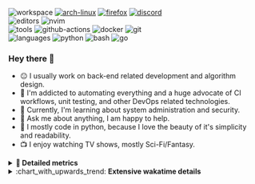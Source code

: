 ![workspace](https://img.shields.io/static/v1?label=&message=workspace:&color=555&style=flat-square)
[![arch-linux](https://img.shields.io/static/v1?logo=arch-linux&label=&message=Arch%20Linux&color=111&logoColor=AAA&style=flat-square)](https://archlinux.org)
[![firefox](https://img.shields.io/static/v1?logo=firefox-browser&label=&message=Firefox&color=111&logoColor=AAA&style=flat-square)](https://mozilla.org/en-US/firefox/)
[![discord](https://img.shields.io/static/v1?logo=discord&label=&message=Discord&color=111&logoColor=AAA&style=flat-square)](https://discord.gg/B8rf3xxgbJ)
<br>
![editors](https://img.shields.io/static/v1?label=&message=editors:&color=555&style=flat-square)
![nvim](https://img.shields.io/static/v1?logo=neovim&label=&message=NeoVim&color=111&logoColor=AAA&style=flat-square)
<br>
![tools](https://img.shields.io/static/v1?label=&message=tools:&color=555&style=flat-square)
![github-actions](https://img.shields.io/static/v1?logo=github-actions&label=&message=github%20actions&color=111&logoColor=AAA&style=flat-square)
![docker](https://img.shields.io/static/v1?logo=docker&label=&message=docker&color=111&logoColor=AAA&style=flat-square)
![git](https://img.shields.io/static/v1?logo=git&label=&message=git&color=111&logoColor=AAA&style=flat-square)
<br>
![languages](https://img.shields.io/static/v1?label=&message=languages:&color=555&style=flat-square)
![python](https://img.shields.io/static/v1?logo=python&label=&message=python&color=111&logoColor=AAA&style=flat-square&link=)
![bash](https://img.shields.io/static/v1?logo=gnu-bash&label=&message=bash&color=111&logoColor=AAA&style=flat-square)
![go](https://img.shields.io/static/v1?logo=rust&label=&message=rust&color=111&logoColor=AAA&style=flat-square)

<!-- Load profile visitor count, but don't display it, keep it as a private stat, no need to show off (888)-->
[](https://visitor-badge.glitch.me/badge?page_id=ItsDrike.ItsDrike)

### Hey there 👋

- :neutral_face: I usually work on back-end related development and algorithm design.
- :man: I'm addicted to automating everything and a huge advocate of CI workflows, unit testing, and other DevOps related technologies.
- :seedling: Currently, I'm learning about system administration and security.
- :speech_balloon: Ask me about anything, I am happy to help.
- :snake: I mostly code in python, because I love the beauty of it's simplicity and readability.
- :tv: I enjoy watching TV shows, mostly Sci-Fi/Fantasy.

<details>
 <summary> <b>📌 Detailed metrics</b></summary>
 
 <table>
  <tr>
    <th>🙋 Profile Details</th>
    <th>🧮 Repositories traffic</th>
  </tr>
  <tr>
   <td>
     <img alt="" width="400" src="https://github.com/ItsDrike/ItsDrike/blob/master/metrics/profile.svg">
   </td>
   <td>
     <img alt="" width="400" src="https://github.com/ItsDrike/ItsDrike/blob/master/metrics/repositories.svg">
   </td>
  </tr>
  <tr>
    <th>📅 Isometric commit calendar</th>
    <th>🈷️ Most used languages</th>
  </tr>
  <tr>
    <td align="center">
      <img alt="" width="400" src="https://github.com/ItsDrike/ItsDrike/blob/master/metrics/isocalendar.svg">
    </td>
    <td>
      <img alt="" width="400" src="https://github.com/ItsDrike/ItsDrike/blob/master/metrics/languages.svg">
    </td>
  </tr>
  <tr>
   <th>♐ Code snippet of the day</th>
   <th>🌟 Recently starred repositories</th>
  </tr>
  <tr>
   <td align="center">
    <img alt="" width="400" src="https://github.com/ItsDrike/ItsDrike/blob/master/metrics/code_snippet.svg">
   </td>
   <td align="center">
    <img alt="" width="400" src="https://github.com/ItsDrike/ItsDrike/blob/master/metrics/starred_repos.svg">
   </td>
  </tr>
  <tr>
    <th>💡 Coding habits</th>
    <th>⏰ WakaTime plugin</th>
  </tr>
  <tr>
   <td align="center">
    <img alt="" width="400" src="https://github.com/ItsDrike/ItsDrike/blob/master/metrics/habits.svg">
   </td>
   <td align="center">
     <img alt="" width="400" src="https://github.com/ItsDrike/ItsDrike/blob/master/metrics/wakatime.svg">
   </td>
  </tr>
 </table>
</details>

<details>
 <summary>:chart_with_upwards_trend: <b>Extensive wakatime details</b></summary>
 
<!--START_SECTION:waka-->
![Code Time](http://img.shields.io/badge/Code%20Time-2%2C793%20hrs%2033%20mins-blue)

**I'm a Night 🦉** 

```text
🌞 Morning    193 commits    ███░░░░░░░░░░░░░░░░░░░░░░   15.29% 
🌆 Daytime    404 commits    ████████░░░░░░░░░░░░░░░░░   32.01% 
🌃 Evening    451 commits    █████████░░░░░░░░░░░░░░░░   35.74% 
🌙 Night      214 commits    ████░░░░░░░░░░░░░░░░░░░░░   16.96%

```
📅 **I'm Most Productive on Sunday** 

```text
Monday       192 commits    ███░░░░░░░░░░░░░░░░░░░░░░   15.21% 
Tuesday      109 commits    ██░░░░░░░░░░░░░░░░░░░░░░░   8.64% 
Wednesday    169 commits    ███░░░░░░░░░░░░░░░░░░░░░░   13.39% 
Thursday     144 commits    ██░░░░░░░░░░░░░░░░░░░░░░░   11.41% 
Friday       106 commits    ██░░░░░░░░░░░░░░░░░░░░░░░   8.4% 
Saturday     242 commits    ████░░░░░░░░░░░░░░░░░░░░░   19.18% 
Sunday       300 commits    ██████░░░░░░░░░░░░░░░░░░░   23.77%

```


📊 **This Week I Spent My Time On** 

```text
💬 Programming Languages: 
Python                   14 hrs 1 min        █████████████░░░░░░░░░░░░   53.65% 
Rust                     6 hrs 30 mins       ██████░░░░░░░░░░░░░░░░░░░   24.91% 
conf                     2 hrs 18 mins       ██░░░░░░░░░░░░░░░░░░░░░░░   8.83% 
Markdown                 55 mins             █░░░░░░░░░░░░░░░░░░░░░░░░   3.51% 
C#                       28 mins             ░░░░░░░░░░░░░░░░░░░░░░░░░   1.82%

🔥 Editors: 
Neovim                   26 hrs 9 mins       █████████████████████████   100.0%

💻 Operating System: 
Linux                    26 hrs 9 mins       █████████████████████████   100.0%

```

**I Mostly Code in Python** 

```text
Python                   32 repos            ████████████████████░░░░░   82.05% 
Shell                    2 repos             █░░░░░░░░░░░░░░░░░░░░░░░░   5.13% 
HTML                     1 repo              ░░░░░░░░░░░░░░░░░░░░░░░░░   2.56% 
C                        1 repo              ░░░░░░░░░░░░░░░░░░░░░░░░░   2.56% 
C#                       1 repo              ░░░░░░░░░░░░░░░░░░░░░░░░░   2.56%

```



 Last Updated on 04/12/2022 01:42:22 UTC
<!--END_SECTION:waka-->

</details>
